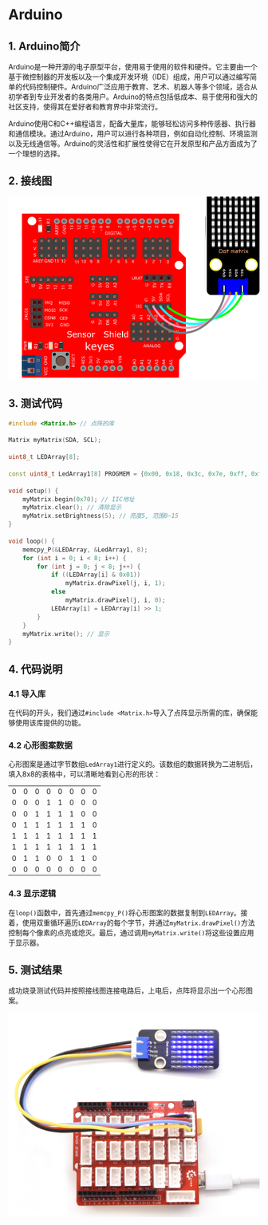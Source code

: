 # Arduino


## 1. Arduino简介  

Arduino是一种开源的电子原型平台，使用易于使用的软件和硬件。它主要由一个基于微控制器的开发板以及一个集成开发环境（IDE）组成，用户可以通过编写简单的代码控制硬件。Arduino广泛应用于教育、艺术、机器人等多个领域，适合从初学者到专业开发者的各类用户。Arduino的特点包括低成本、易于使用和强大的社区支持，使得其在爱好者和教育界中非常流行。  

Arduino使用C和C++编程语言，配备大量库，能够轻松访问多种传感器、执行器和通信模块。通过Arduino，用户可以进行各种项目，例如自动化控制、环境监测以及无线通信等。Arduino的灵活性和扩展性使得它在开发原型和产品方面成为了一个理想的选择。  

## 2. 接线图  

![](media/6e27ab607571a19da1de3246cdd304db.png)  

## 3. 测试代码  

```cpp  
#include <Matrix.h> // 点阵的库  

Matrix myMatrix(SDA, SCL);  

uint8_t LEDArray[8];  

const uint8_t LedArray1[8] PROGMEM = {0x00, 0x18, 0x3c, 0x7e, 0xff, 0xff, 0x66, 0x00}; // 心形图案  

void setup() {  
    myMatrix.begin(0x70); // IIC地址  
    myMatrix.clear(); // 清除显示  
    myMatrix.setBrightness(5); // 亮度5, 范围0~15  
}  

void loop() {  
    memcpy_P(&LEDArray, &LedArray1, 8);  
    for (int i = 0; i < 8; i++) {  
        for (int j = 0; j < 8; j++) {  
            if ((LEDArray[i] & 0x01))  
                myMatrix.drawPixel(j, i, 1);  
            else  
                myMatrix.drawPixel(j, i, 0);  
            LEDArray[i] = LEDArray[i] >> 1;  
        }  
    }  
    myMatrix.write(); // 显示  
}  
```  

## 4. 代码说明  

### 4.1 导入库  

在代码的开头，我们通过`#include <Matrix.h>`导入了点阵显示所需的库，确保能够使用该库提供的功能。  

### 4.2 心形图案数据  

心形图案是通过字节数组`LedArray1`进行定义的。该数组的数据转换为二进制后，填入8x8的表格中，可以清晰地看到心形的形状：  

|   |   |   |   |   |   |   |   |  
|---|---|---|---|---|---|---|---|  
| 0 | 0 | 0 | 0 | 0 | 0 | 0 | 0 |  
| 0 | 0 | 0 | 1 | 1 | 0 | 0 | 0 |  
| 0 | 0 | 1 | 1 | 1 | 1 | 0 | 0 |  
| 0 | 1 | 1 | 1 | 1 | 1 | 1 | 0 |  
| 1 | 1 | 1 | 1 | 1 | 1 | 1 | 1 |  
| 1 | 1 | 1 | 1 | 1 | 1 | 1 | 1 |  
| 0 | 1 | 1 | 0 | 0 | 1 | 1 | 0 |  
| 0 | 0 | 0 | 0 | 0 | 0 | 0 | 0 |  

### 4.3 显示逻辑  

在`loop()`函数中，首先通过`memcpy_P()`将心形图案的数据复制到`LEDArray`。接着，使用双重循环遍历`LEDArray`的每个字节，并通过`myMatrix.drawPixel()`方法控制每个像素的点亮或熄灭。最后，通过调用`myMatrix.write()`将这些设置应用于显示器。  

## 5. 测试结果  

成功烧录测试代码并按照接线图连接电路后，上电后，点阵将显示出一个心形图案。  

![](media/0c087125771e49b40eba6d41bb90463a.png)






